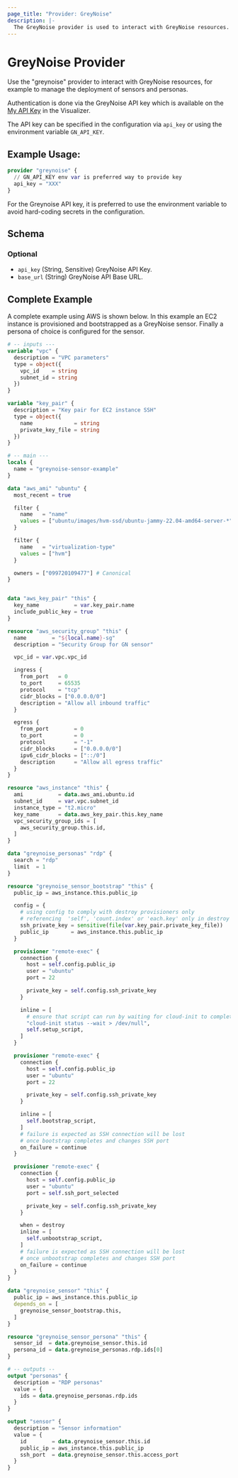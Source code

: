 ```yaml
---
page_title: "Provider: GreyNoise"
description: |-
  The GreyNoise provider is used to interact with GreyNoise resources.
---
```


# GreyNoise Provider

Use the "greynoise" provider to interact with GreyNoise resources, for example to manage the deployment of sensors and personas.

Authentication is done via the GreyNoise API key which is available on
the [My API Key](https://viz.greynoise.io/account/api-key) in the Visualizer.

The API key can be specified in the configuration via `api_key` or using the environment variable `GN_API_KEY`.

## Example Usage:

```terraform
provider "greynoise" {
  // GN_API_KEY env var is preferred way to provide key
  api_key = "XXX"
}
```

For the Greynoise API key, it is preferred to use the environment variable to avoid hard-coding secrets in the configuration.<!-- schema generated by tfplugindocs -->
## Schema

### Optional

- `api_key` (String, Sensitive) GreyNoise API Key.
- `base_url` (String) GreyNoise API Base URL.

## Complete Example

A complete example using AWS is shown below. In this example an EC2 instance is provisioned and bootstrapped as a GreyNoise sensor. Finally a persona of choice is configured for the sensor.

```terraform
# -- inputs ---
variable "vpc" {
  description = "VPC parameters"
  type = object({
    vpc_id    = string
    subnet_id = string
  })
}

variable "key_pair" {
  description = "Key pair for EC2 instance SSH"
  type = object({
    name             = string
    private_key_file = string
  })
}

# -- main ---
locals {
  name = "greynoise-sensor-example"
}

data "aws_ami" "ubuntu" {
  most_recent = true

  filter {
    name   = "name"
    values = ["ubuntu/images/hvm-ssd/ubuntu-jammy-22.04-amd64-server-*"]
  }

  filter {
    name   = "virtualization-type"
    values = ["hvm"]
  }

  owners = ["099720109477"] # Canonical
}


data "aws_key_pair" "this" {
  key_name           = var.key_pair.name
  include_public_key = true
}

resource "aws_security_group" "this" {
  name        = "${local.name}-sg"
  description = "Security Group for GN sensor"

  vpc_id = var.vpc.vpc_id

  ingress {
    from_port   = 0
    to_port     = 65535
    protocol    = "tcp"
    cidr_blocks = ["0.0.0.0/0"]
    description = "Allow all inbound traffic"
  }

  egress {
    from_port        = 0
    to_port          = 0
    protocol         = "-1"
    cidr_blocks      = ["0.0.0.0/0"]
    ipv6_cidr_blocks = ["::/0"]
    description      = "Allow all egress traffic"
  }
}

resource "aws_instance" "this" {
  ami           = data.aws_ami.ubuntu.id
  subnet_id     = var.vpc.subnet_id
  instance_type = "t2.micro"
  key_name      = data.aws_key_pair.this.key_name
  vpc_security_group_ids = [
    aws_security_group.this.id,
  ]
}

data "greynoise_personas" "rdp" {
  search = "rdp"
  limit  = 1
}

resource "greynoise_sensor_bootstrap" "this" {
  public_ip = aws_instance.this.public_ip

  config = {
    # using config to comply with destroy provisioners only
    # referencing  'self', 'count.index' or 'each.key' only in destroy provisioners
    ssh_private_key = sensitive(file(var.key_pair.private_key_file))
    public_ip       = aws_instance.this.public_ip
  }

  provisioner "remote-exec" {
    connection {
      host = self.config.public_ip
      user = "ubuntu"
      port = 22

      private_key = self.config.ssh_private_key
    }

    inline = [
      # ensure that script can run by waiting for cloud-init to complete
      "cloud-init status --wait > /dev/null",
      self.setup_script,
    ]
  }

  provisioner "remote-exec" {
    connection {
      host = self.config.public_ip
      user = "ubuntu"
      port = 22

      private_key = self.config.ssh_private_key
    }

    inline = [
      self.bootstrap_script,
    ]
    # failure is expected as SSH connection will be lost
    # once bootstrap completes and changes SSH port
    on_failure = continue
  }

  provisioner "remote-exec" {
    connection {
      host = self.config.public_ip
      user = "ubuntu"
      port = self.ssh_port_selected

      private_key = self.config.ssh_private_key
    }

    when = destroy
    inline = [
      self.unbootstrap_script,
    ]
    # failure is expected as SSH connection will be lost
    # once unbootstrap completes and changes SSH port
    on_failure = continue
  }
}

data "greynoise_sensor" "this" {
  public_ip = aws_instance.this.public_ip
  depends_on = [
    greynoise_sensor_bootstrap.this,
  ]
}

resource "greynoise_sensor_persona" "this" {
  sensor_id  = data.greynoise_sensor.this.id
  persona_id = data.greynoise_personas.rdp.ids[0]
}

# -- outputs --
output "personas" {
  description = "RDP personas"
  value = {
    ids = data.greynoise_personas.rdp.ids
  }
}

output "sensor" {
  description = "Sensor information"
  value = {
    id        = data.greynoise_sensor.this.id
    public_ip = aws_instance.this.public_ip
    ssh_port  = data.greynoise_sensor.this.access_port
  }
}
```
